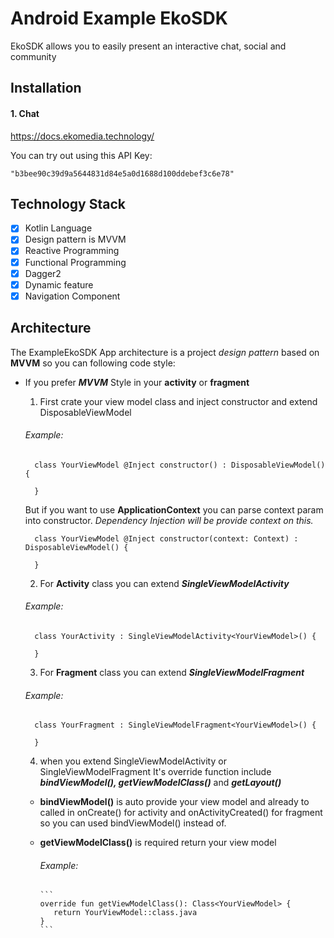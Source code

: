 # Android Example EkoSDK
EkoSDK allows you to easily present an interactive chat, social and community

## Installation
#### 1. Chat

https://docs.ekomedia.technology/

You can try out using this API Key: 
```
"b3bee90c39d9a5644831d84e5a0d1688d100ddebef3c6e78"
```

## Technology Stack
- [X] Kotlin Language
- [X] Design pattern is MVVM
- [X] Reactive Programming
- [X] Functional Programming
- [X] Dagger2
- [X] Dynamic feature
- [X] Navigation Component

## Architecture 
The ExampleEkoSDK App architecture is a project _design pattern_ based on **MVVM** so you can following code style:
   
   - If you prefer ***MVVM*** Style in your **activity** or **fragment**

      1. First crate your view model class and inject constructor and extend DisposableViewModel
      ###### Example:
      ```
        class YourViewModel @Inject constructor() : DisposableViewModel() {
        
        }
      ```
      But if you want to use **ApplicationContext** you can parse context param into constructor. _Dependency Injection will be provide context on this._
      ```
        class YourViewModel @Inject constructor(context: Context) : DisposableViewModel() {
        
        }
      ```
       2. For **Activity** class you can extend ***SingleViewModelActivity*** 
       ###### Example:
       ```
         class YourActivity : SingleViewModelActivity<YourViewModel>() {
      
         }
       ```
       3. For **Fragment** class you can extend ***SingleViewModelFragment***
       ###### Example:
       ```
         class YourFragment : SingleViewModelFragment<YourViewModel>() {
      
         }
       ```
      4. when you extend SingleViewModelActivity or SingleViewModelFragment It's override function include ***bindViewModel(), getViewModelClass()*** and ***getLayout()***
      
        - **bindViewModel()** is auto provide your view model and already to called in onCreate() for activity and onActivityCreated() for fragment so you can used bindViewModel() instead of.

        - **getViewModelClass()** is required return your view model
            ###### Example:
              ```
              override fun getViewModelClass(): Class<YourViewModel> {
                 return YourViewModel::class.java
              }
              ```

 



